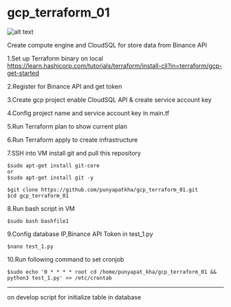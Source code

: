 # gcp_terraform_01
![alt text](https://github.com/punyapatkha/gcp_terraform_01/blob/main/bi_req_script-Page-3.jpg)


Create compute engine and CloudSQL for store data from Binance API


1.Set up Terraform binary on local https://learn.hashicorp.com/tutorials/terraform/install-cli?in=terraform/gcp-get-started

2.Register for Binance API and get token

3.Create gcp project enable CloudSQL API & create service account key

4.Config project name and service account key in main.tf

5.Run Terraform plan to show current plan

6.Run Terraform apply to create infrastructure 

7.SSH into VM install git and pull this repository


    $sudo apt-get install git-core 
    or
    $sudo apt-get install git -y
    
    $git clone https://github.com/punyapatkha/gcp_terraform_01.git
    $cd gcp_terraform_01


8.Run bash script in VM
    
    $sudo bash bashfile1

9.Config database IP,Binance API Token in test_1.py

    $nano test_1.py

10.Run following command to set cronjob

    $sudo echo '0 * * * * root cd /home/punyapat_kha/gcp_terraform_01 && python3 test_1.py' >> /etc/crontab
    
 --------------------------------------------------------------------------------------
 
 on develop
 script for initialize table in database
 

